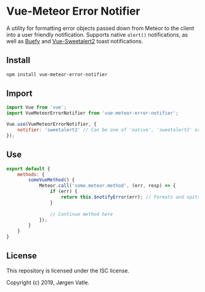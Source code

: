 # Vue-Meteor Error Notifier
A utility for formatting error objects passed down from Meteor to the client into a user friendly notification.
Supports native `alert()` notifications, as well as [Buefy](https://buefy.github.io/#/) and
[Vue-Sweetalert2](https://github.com/avil13/vue-sweetalert2#readme) toast notifications.

## Install
```sh
npm install vue-meteor-error-notifier
```

## Import
```js
import Vue from 'vue';
import VueMeteorErrorNotifier from 'vue-meteor-error-notifier';

Vue.use(VueMeteorErrorNotifier, {
    notifier: 'sweetalert2' // Can be one of 'native', 'sweetalert2' or 'buefy'
});
```

## Use
```js
export default {
    methods: {
        someVueMethod() {
            Meteor.call('some.meteor.method', (err, resp) => {
                if (err) {
                    return this.$notifyError(err); // Formats and spits out a user friendly error notification
                }
               
                // Continue method here
            });
        }
    }
}
```

## License
This repository is licensed under the ISC license.

Copyright (c) 2019, Jørgen Vatle.